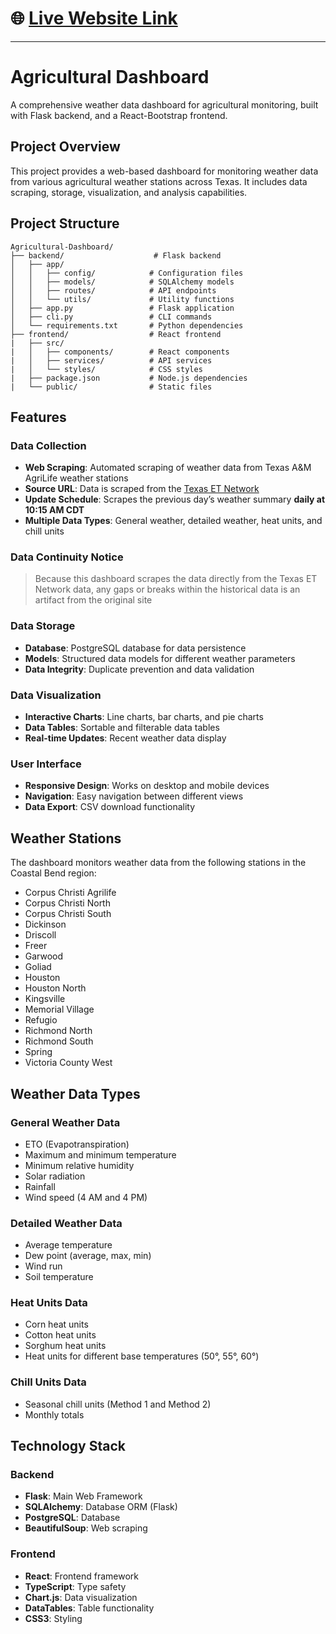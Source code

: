 # 🌐 [Live Website Link](https://delwinkim.github.io/Agricultural-Dashboard/)

---

# Agricultural Dashboard

A comprehensive weather data dashboard for agricultural monitoring, built with Flask backend, and a React-Bootstrap frontend.

## Project Overview

This project provides a web-based dashboard for monitoring weather data from various agricultural weather stations across Texas. It includes data scraping, storage, visualization, and analysis capabilities.

## Project Structure

```
Agricultural-Dashboard/
├── backend/                    # Flask backend
│   ├── app/
│   │   ├── config/            # Configuration files
│   │   ├── models/            # SQLAlchemy models
│   │   ├── routes/            # API endpoints
│   │   └── utils/             # Utility functions
│   ├── app.py                 # Flask application
│   ├── cli.py                 # CLI commands
│   └── requirements.txt       # Python dependencies
├── frontend/                  # React frontend
|   ├── src/
|   │   ├── components/        # React components
|   │   ├── services/          # API services
|   │   └── styles/            # CSS styles
|   ├── package.json           # Node.js dependencies
|   └── public/                # Static files

```

## Features

### Data Collection
- **Web Scraping**: Automated scraping of weather data from Texas A&M AgriLife weather stations  
- **Source URL**: Data is scraped from the [Texas ET Network](https://texaset.tamu.edu/)
- **Update Schedule**: Scrapes the previous day’s weather summary **daily at 10:15 AM CDT**  
- **Multiple Data Types**: General weather, detailed weather, heat units, and chill units

### Data Continuity Notice
> Because this dashboard scrapes the data directly from the Texas ET Network data, any gaps or breaks within the historical data is an artifact from the original site

### Data Storage
- **Database**: PostgreSQL database for data persistence
- **Models**: Structured data models for different weather parameters
- **Data Integrity**: Duplicate prevention and data validation

### Data Visualization
- **Interactive Charts**: Line charts, bar charts, and pie charts
- **Data Tables**: Sortable and filterable data tables
- **Real-time Updates**: Recent weather data display

### User Interface
- **Responsive Design**: Works on desktop and mobile devices
- **Navigation**: Easy navigation between different views
- **Data Export**: CSV download functionality

## Weather Stations

The dashboard monitors weather data from the following stations in the Coastal Bend region:

- Corpus Christi Agrilife
- Corpus Christi North
- Corpus Christi South
- Dickinson
- Driscoll
- Freer
- Garwood
- Goliad
- Houston
- Houston North
- Kingsville
- Memorial Village
- Refugio
- Richmond North
- Richmond South
- Spring
- Victoria County West

## Weather Data Types

### General Weather Data
- ETO (Evapotranspiration)
- Maximum and minimum temperature
- Minimum relative humidity
- Solar radiation
- Rainfall
- Wind speed (4 AM and 4 PM)

### Detailed Weather Data
- Average temperature
- Dew point (average, max, min)
- Wind run
- Soil temperature

### Heat Units Data
- Corn heat units
- Cotton heat units
- Sorghum heat units
- Heat units for different base temperatures (50°, 55°, 60°)

### Chill Units Data
- Seasonal chill units (Method 1 and Method 2)
- Monthly totals

## Technology Stack

### Backend
- **Flask**: Main Web Framework
- **SQLAlchemy**: Database ORM (Flask)
- **PostgreSQL**: Database
- **BeautifulSoup**: Web scraping

### Frontend
- **React**: Frontend framework
- **TypeScript**: Type safety
- **Chart.js**: Data visualization
- **DataTables**: Table functionality
- **CSS3**: Styling

